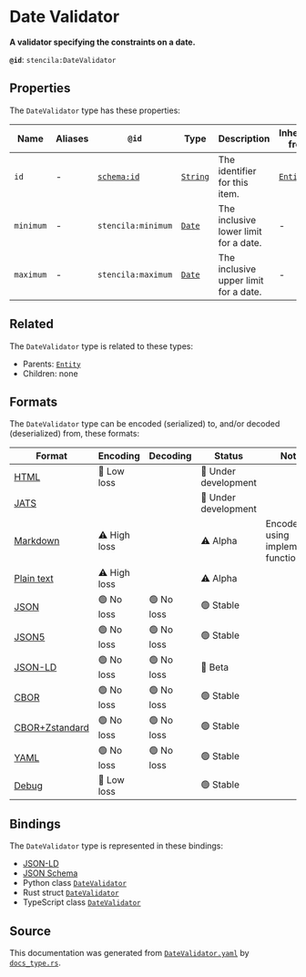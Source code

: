 # Date Validator

**A validator specifying the constraints on a date.**

**`@id`**: `stencila:DateValidator`

## Properties

The `DateValidator` type has these properties:

| Name      | Aliases | `@id`                                | Type                                                                                            | Description                           | Inherited from                                                                                   |
| --------- | ------- | ------------------------------------ | ----------------------------------------------------------------------------------------------- | ------------------------------------- | ------------------------------------------------------------------------------------------------ |
| `id`      | -       | [`schema:id`](https://schema.org/id) | [`String`](https://github.com/stencila/stencila/blob/main/docs/reference/schema/data/string.md) | The identifier for this item.         | [`Entity`](https://github.com/stencila/stencila/blob/main/docs/reference/schema/other/entity.md) |
| `minimum` | -       | `stencila:minimum`                   | [`Date`](https://github.com/stencila/stencila/blob/main/docs/reference/schema/data/date.md)     | The inclusive lower limit for a date. | -                                                                                                |
| `maximum` | -       | `stencila:maximum`                   | [`Date`](https://github.com/stencila/stencila/blob/main/docs/reference/schema/data/date.md)     | The inclusive upper limit for a date. | -                                                                                                |

## Related

The `DateValidator` type is related to these types:

- Parents: [`Entity`](https://github.com/stencila/stencila/blob/main/docs/reference/schema/other/entity.md)
- Children: none

## Formats

The `DateValidator` type can be encoded (serialized) to, and/or decoded (deserialized) from, these formats:

| Format                                                                                             | Encoding     | Decoding  | Status              | Notes                              |
| -------------------------------------------------------------------------------------------------- | ------------ | --------- | ------------------- | ---------------------------------- |
| [HTML](https://github.com/stencila/stencila/blob/main/docs/reference/formats/html.md)              | 🔷 Low loss   |           | 🚧 Under development |                                    |
| [JATS](https://github.com/stencila/stencila/blob/main/docs/reference/formats/jats.md)              |              |           | 🚧 Under development |                                    |
| [Markdown](https://github.com/stencila/stencila/blob/main/docs/reference/formats/markdown.md)      | ⚠️ High loss |           | ⚠️ Alpha            | Encoded using implemented function |
| [Plain text](https://github.com/stencila/stencila/blob/main/docs/reference/formats/text.md)        | ⚠️ High loss |           | ⚠️ Alpha            |                                    |
| [JSON](https://github.com/stencila/stencila/blob/main/docs/reference/formats/json.md)              | 🟢 No loss    | 🟢 No loss | 🟢 Stable            |                                    |
| [JSON5](https://github.com/stencila/stencila/blob/main/docs/reference/formats/json5.md)            | 🟢 No loss    | 🟢 No loss | 🟢 Stable            |                                    |
| [JSON-LD](https://github.com/stencila/stencila/blob/main/docs/reference/formats/jsonld.md)         | 🟢 No loss    | 🟢 No loss | 🔶 Beta              |                                    |
| [CBOR](https://github.com/stencila/stencila/blob/main/docs/reference/formats/cbor.md)              | 🟢 No loss    | 🟢 No loss | 🟢 Stable            |                                    |
| [CBOR+Zstandard](https://github.com/stencila/stencila/blob/main/docs/reference/formats/cborzst.md) | 🟢 No loss    | 🟢 No loss | 🟢 Stable            |                                    |
| [YAML](https://github.com/stencila/stencila/blob/main/docs/reference/formats/yaml.md)              | 🟢 No loss    | 🟢 No loss | 🟢 Stable            |                                    |
| [Debug](https://github.com/stencila/stencila/blob/main/docs/reference/formats/debug.md)            | 🔷 Low loss   |           | 🟢 Stable            |                                    |

## Bindings

The `DateValidator` type is represented in these bindings:

- [JSON-LD](https://stencila.org/DateValidator.jsonld)
- [JSON Schema](https://stencila.org/DateValidator.schema.json)
- Python class [`DateValidator`](https://github.com/stencila/stencila/blob/main/python/python/stencila/types/date_validator.py)
- Rust struct [`DateValidator`](https://github.com/stencila/stencila/blob/main/rust/schema/src/types/date_validator.rs)
- TypeScript class [`DateValidator`](https://github.com/stencila/stencila/blob/main/ts/src/types/DateValidator.ts)

## Source

This documentation was generated from [`DateValidator.yaml`](https://github.com/stencila/stencila/blob/main/schema/DateValidator.yaml) by [`docs_type.rs`](https://github.com/stencila/stencila/blob/main/rust/schema-gen/src/docs_type.rs).
